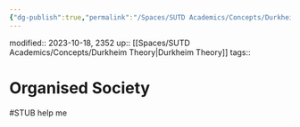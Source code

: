 ```yaml
---
{"dg-publish":true,"permalink":"/Spaces/SUTD Academics/Concepts/Durkheim/Solidarity/Organised Society/","tags":["created/2023/Oct"]}
---
```


modified:: 2023-10-18, 2352
up:: [[Spaces/SUTD Academics/Concepts/Durkheim Theory\|Durkheim Theory]]
tags::

# Organised Society

#STUB help me